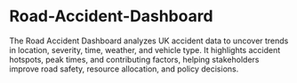 # Road-Accident-Dashboard
The Road Accident Dashboard analyzes UK accident data to uncover trends in location, severity, time, weather, and vehicle type. It highlights accident hotspots, peak times, and contributing factors, helping stakeholders improve road safety, resource allocation, and policy decisions.
